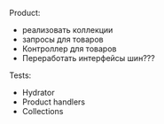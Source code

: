 Product:
  - реализовать коллекции
  - запросы для товаров
  - Контроллер для товаров
  - Переработать интерфейсы шин???

Tests:
  - Hydrator
  - Product handlers
  - Collections
